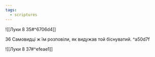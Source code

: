 ```yaml
---
tags:
  - scriptures
---
```


![[Луки 8 35#^6706d4]]

36 Самовидці ж їм розповіли, як видужав той біснуватий. ^a50d7f

![[Луки 8 37#^efeae1]]